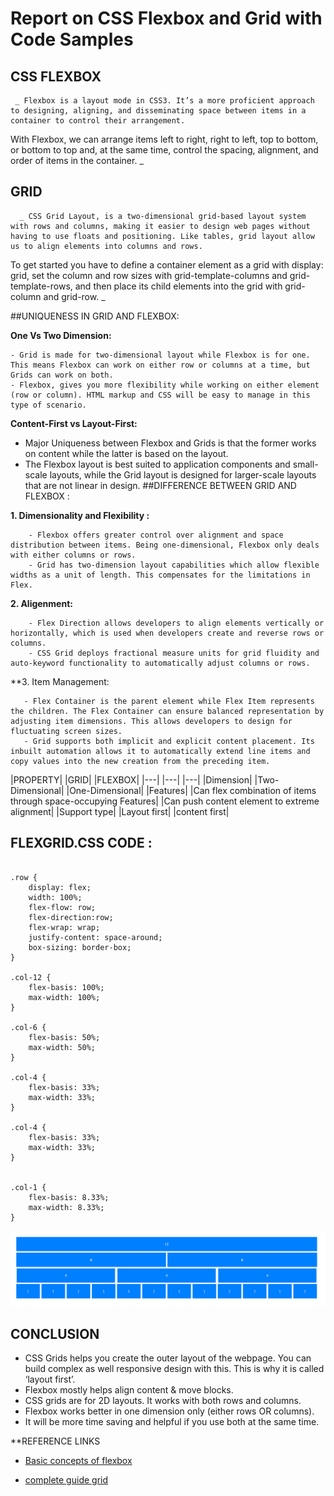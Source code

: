 # Report on CSS Flexbox and Grid with Code Samples

## CSS FLEXBOX

     _ Flexbox is a layout mode in CSS3. It’s a more proficient approach to designing, aligning, and disseminating space between items in a container to control their arrangement.

With Flexbox, we can arrange items left to right, right to left, top to bottom, or bottom to top and, at the same time, control the spacing, alignment, and order of items in the container. _

## GRID
      _ CSS Grid Layout, is a two-dimensional grid-based layout system with rows and columns, making it easier to design web pages without having to use floats and positioning. Like tables, grid layout allow us to align elements into columns and rows.
To get started you have to define a container element as a grid with display: grid, set the column and row sizes with grid-template-columns and grid-template-rows, and then place its child elements into the grid with grid-column and grid-row. _

##UNIQUENESS IN GRID AND FLEXBOX:

**One Vs Two Dimension:**

    - Grid is made for two-dimensional layout while Flexbox is for one. This means Flexbox can work on either row or columns at a time, but Grids can work on both.
    - Flexbox, gives you more flexibility while working on either element (row or column). HTML markup and CSS will be easy to manage in this type of scenario.

**Content-First vs Layout-First:**

   - Major Uniqueness between Flexbox and Grids is that the former works on content while the latter is based on the layout.
   - The Flexbox layout is best suited to application components and small-scale layouts, while the Grid layout is designed for larger-scale layouts that are not linear in design.
##DIFFERENCE BETWEEN GRID AND FLEXBOX :
     
  **1. Dimensionality and Flexibility :**
      
        - Flexbox offers greater control over alignment and space distribution between items. Being one-dimensional, Flexbox only deals with either columns or rows.
        - Grid has two-dimension layout capabilities which allow flexible widths as a unit of length. This compensates for the limitations in Flex.

**2. Aligenment:**
          
        - Flex Direction allows developers to align elements vertically or horizontally, which is used when developers create and reverse rows or columns.
        - CSS Grid deploys fractional measure units for grid fluidity and auto-keyword functionality to automatically adjust columns or rows.

**3. Item Management:
      
       - Flex Container is the parent element while Flex Item represents the children. The Flex Container can ensure balanced representation by adjusting item dimensions. This allows developers to design for fluctuating screen sizes.
       - Grid supports both implicit and explicit content placement. Its inbuilt automation allows it to automatically extend line items and copy values into the new creation from the preceding item.

  |PROPERTY|  |GRID|  |FLEXBOX|
  |---|  |---|  |---|
  |Dimension|  |Two-Dimensional|  |One-Dimensional|
  |Features|  |Can flex combination of items through space-occupying Features|  |Can push content element to extreme alignment|
  |Support type|  |Layout first|  |content first|
 
## FLEXGRID.CSS CODE :

```
  
.row {
    display: flex;
    width: 100%;
    flex-flow: row;
    flex-direction:row; 
    flex-wrap: wrap;
    justify-content: space-around;
    box-sizing: border-box;
}

.col-12 {
    flex-basis: 100%;
    max-width: 100%;
}

.col-6 {
    flex-basis: 50%;
    max-width: 50%;
}

.col-4 {
    flex-basis: 33%;
    max-width: 33%;
}

.col-4 {
    flex-basis: 33%;
    max-width: 33%;
}


.col-1 {
    flex-basis: 8.33%;
    max-width: 8.33%;
} 

```
![Flex-Grid](https://raw.githubusercontent.com/ritwickdey/sample-css-flex-grid/master/img/Flex-Grid.png)

## CONCLUSION 
   
   - CSS Grids helps you create the outer layout of the webpage. You can build complex as well responsive design with this. This is why it is called ‘layout first’.
   - Flexbox mostly helps align content & move blocks.
   - CSS grids are for 2D layouts. It works with both rows and columns.
   - Flexbox works better in one dimension only (either rows OR columns).
   - It will be more time saving and helpful if you use both at the same time.

**REFERENCE LINKS 
  
 - [Basic concepts of flexbox](https://developer.mozilla.org/en-US/docs/Web/CSS/CSS_Flexible_Box_Layout/Basic_Concepts_of_Flexbox)
 
 - [complete guide grid](https://css-tricks.com/snippets/css/complete-guide-grid/)
